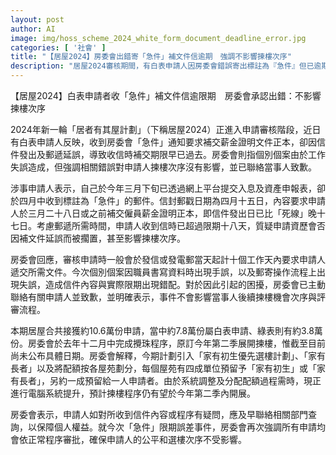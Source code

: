 ```yaml
---
layout: post
author: AI
image: img/hoss_scheme_2024_white_form_document_deadline_error.jpg
categories: [ '社會' ]
title: "【居屋2024】房委會出錯寄「急件」補文件信逾期　強調不影響揀樓次序"
description: "居屋2024審核期間，有白表申請人因房委會錯誤寄出標註為『急件』但已逾期的補文件信件，引起擔憂是否影響資格及揀樓次序。房委會承認程序出錯，已主動致歉，並保證事件不影響申請人的揀樓次序及公平審批流程。今期居屋約10.6萬份申請，揀樓預計於今年第二季內進行。"
---
```

【居屋2024】白表申請者收「急件」補文件信逾限期　房委會承認出錯：不影響揀樓次序

2024年新一輪「居者有其屋計劃」（下稱居屋2024）正進入申請審核階段，近日有白表申請人反映，收到房委會「急件」通知要求補交薪金證明文件正本，卻因信件發出及郵遞延誤，導致收信時補交期限早已過去。房委會則指個別個案由於工作失誤造成，但強調相關錯誤對申請人揀樓次序沒有影響，並已聯絡當事人致歉。

涉事申請人表示，自己於今年三月下旬已透過網上平台提交入息及資產申報表，卻於四月中收到標註為「急件」的郵件。信封郵戳日期為四月十五日，內容要求申請人於三月二十八日或之前補交僱員薪金證明正本，即信件發出日已比「死線」晚十七日。考慮郵遞所需時間，申請人收到信時已超過限期十八天，質疑申請資歷會否因補文件延誤而被擱置，甚至影響揀樓次序。

房委會回應，審核申請時一般會於發信或發電郵當天起計十個工作天內要求申請人遞交所需文件。今次個別個案因職員書寫資料時出現手誤，以及郵寄操作流程上出現失誤，造成信件內容與實際限期出現錯配。對於因此引起的困擾，房委會已主動聯絡有關申請人並致歉，並明確表示，事件不會影響當事人後續揀樓機會次序與評審流程。　

本期居屋合共接獲約10.6萬份申請，當中約7.8萬份屬白表申請、綠表則有約3.8萬份。房委會於去年十二月中完成攪珠程序，原訂今年第二季展開揀樓，惟截至目前尚未公布具體日期。房委會解釋，今期計劃引入「家有初生優先選樓計劃」、「家有長者」以及將配額按各屋苑劃分，每個屋苑有四成單位預留予「家有初生」或「家有長者」，另約一成預留給一人申請者。由於系統調整及分配配額過程需時，現正進行電腦系統提升，預計揀樓程序仍有望於今年第二季內開展。

房委會表示，申請人如對所收到信件內容或程序有疑問，應及早聯絡相關部門查詢，以保障個人權益。就今次「急件」限期誤差事件，房委會再次強調所有申請均會依正常程序審批，確保申請人的公平和選樓次序不受影響。